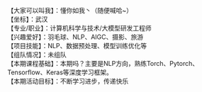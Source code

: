 【大家可以叫我】：懂你如我丶（随便喊哈~）  
【坐标】：武汉  
【专业/职业】：计算机科学与技术/大模型研发工程师  
【兴趣爱好】：羽毛球、NLP、AIGC、摄影、旅游  
【项目技能】：NLP、数据预处理、模型训练优化等  
【组队情况】：未组队  
【本期课程基础】：本期吗？主要是NLP方向，熟练Torch、Pytorch、Tensorflow、Keras等深度学习框架。  
【本期活动目标】：不断学习进步，传递快乐  